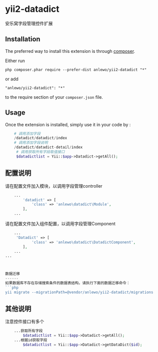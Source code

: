 yii2-datadict
===========
安乐窝字段管理控件扩展

Installation
------------

The preferred way to install this extension is through [composer](http://getcomposer.org/download/).

Either run

```
php composer.phar require --prefer-dist anlewo/yii2-datadict "*"
```

or add

```
"anlewo/yii2-datadict": "*"
```

to the require section of your `composer.json` file.


Usage
-----

Once the extension is installed, simply use it in your code by  :

```php
    # 调用添加字段
    /datadict/datadict/index
    # 调用添加字段说明
    /datadict/datadict-detail/index
     # 调用获取所有字段取值接口
     $datadictlist = Yii::$app->Datadict->getAll();


```

配置说明
--------

请在配置文件加入模块，以调用字段管理controller
```php
    ...
        'datadict' => [
            'class' => 'anlewo\datadict\Module',
        ],
    ...
  ```  
请在配置文件加入组件配置，以调用字段管理Component
```php
    ...
     'Datadict' => [
            'class' => 'anlewo\datadict\DatadictComponent',
        ],
    ...
...
       


数据迁移
------
如果数据库不存在存储搜索条件的数据表结构，请执行下面的数据迁移命令：
```php
yii migrate --migrationPath=@vendor/anlewo/yii2-datadict/migrations
```

其他说明
------
注意控件接口有多个
```php
    ...获取所有字段
        $datadictlist = Yii::$app->Datadict->getAll();
    ...根据id获取字段
        $datadictlist = Yii::$app->Datadict->getDataDict($id);
```